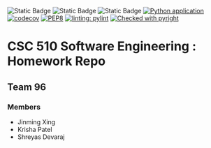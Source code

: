 ![Static Badge](https://img.shields.io/badge/language-python-blue) 
![Static Badge](https://img.shields.io/badge/license-MIT-blue)
![Static Badge](https://img.shields.io/badge/platform-linux-blue)
[![Python application](https://github.com/J1mmySE24/hw1/actions/workflows/python-app.yml/badge.svg)](https://github.com/J1mmySE24/hw1/actions/workflows/python-app.yml)
[![codecov](https://codecov.io/gh/J1mmySE24/hw1/graph/badge.svg?token=M0IN40VATN)](https://codecov.io/gh/J1mmySE24/hw1)
[![PEP8](https://img.shields.io/badge/code%20style-pep8-orange.svg)](https://github.com/J1mmySE24/hw1/actions/workflows/python-app.yml)
[![linting: pylint](https://img.shields.io/badge/linting-pylint-yellowgreen)](https://github.com/J1mmySE24/hw1/actions/workflows/python-app.yml)
[![Checked with pyright](https://microsoft.github.io/pyright/img/pyright_badge.svg)](https://github.com/J1mmySE24/hw1/actions/workflows/python-app.yml)

# CSC 510 Software Engineering : Homework Repo

## Team 96

### Members
- Jinming Xing
- Krisha Patel
- Shreyas Devaraj 

